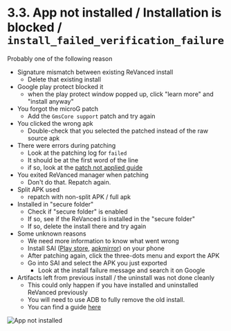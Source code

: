 # 3.3. App not installed / Installation is blocked / `install_failed_verification_failure`

Probably one of the following reason

- Signature mismatch between existing ReVanced install
  - Delete that existing install
- Google play protect blocked it
  - when the play protect window popped up, click "learn more" and "install anyway"
- You forgot the microG patch
  - Add the `GmsCore support` patch and try again
- You clicked the wrong apk
  - Double-check that you selected the patched instead of the raw source apk
- There were errors during patching
  - Look at the patching log for `failed`
  - It should be at the first word of the line
  - if so, look at the [patch not applied guide](/troubleshoot/02-manager/16/)
- You exited ReVanced manager when patching
  - Don't do that. Repatch again.
- Split APK used
  - repatch with non-split APK / full apk
- Installed in "secure folder"
  - Check if "secure folder" is enabled
  - If so, see if the ReVanced is installed in the "secure folder"
  - If so, delete the install there and try again
- Some unknown reasons
  - We need more information to know what went wrong
  - Install SAI ([Play store](https://play.google.com/store/apps/details?id=com.aefyr.sai), [apkmirror](https://www.apkmirror.com/apk/polychromaticfox/split-apks-installer-sai/)) on your phone
  - After patching again, click the three-dots menu and export the APK
  - Go into SAI and select the APK you just exported
    - Look at the install failure message and search it on Google
- Artifacts left from previous install / the uninstall was not done cleanly
  - This could only happen if you have installed and uninstalled ReVanced previously
  - You will need to use ADB to fully remove the old install.
  - You can find a guide [here](/03-adb-remove.md)

![App not installed](https://github.com/SodaWithoutSparkles/revanced-troubleshooting-guide/blob/main/troubleshoot/03-youtube/03.jpg?raw=true)

